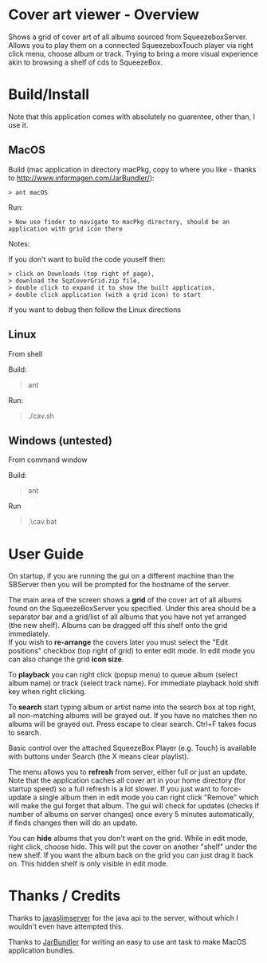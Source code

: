 # Cover art viewer - Overview

Shows a grid of cover art of all albums sourced from SqueezeboxServer.
Allows you to play them on a connected SqueezeboxTouch player via right click menu, choose album or track.
Trying to bring a more visual experience akin to browsing a shelf of cds to SqueezeBox.

# Build/Install

Note that this application comes with absolutely no guarentee, other than, I use it.

## MacOS

Build (mac application in directory macPkg, copy to where you like - thanks to http://www.informagen.com/JarBundler/):

    > ant macOS

Run:

    > Now use finder to navigate to macPkg directory, should be an application with grid icon there

Notes:

If you don't want to build the code youself then:

    > click on Downloads (top right of page),
    > download the SqzCoverGrid.zip file,
    > double click to expand it to show the built application,
    > double click application (with a grid icon) to start

If you want to debug then follow the Linux directions

## Linux
From shell

Build:

> ant

Run:

> ./cav.sh


## Windows (untested)
From command window

Build:

> ant

Run

> .\cav.bat


# User Guide

On startup, if you are running the gui on a different machine than the SBServer then you will be prompted for the hostname of the server.

The main area of the screen shows a **grid** of the cover art of all albums found on the SqueezeBoxServer you specified.
Under this area should be a separator bar and a grid/list of all albums that you have not yet arranged (the new shelf).
Albums can be dragged off this shelf onto the grid immediately.   
If you wish to **re-arrange** the covers later you must select the "Edit positions" checkbox (top right of grid) to enter edit mode.
In edit mode you can also change the grid **icon size**.

To **playback** you can right click (popup menu) to queue album (select album name) or track (select track name).
For immediate playback hold shift key when right clicking.

To **search** start typing album or artist name into the search box at top right, all non-matching albums will be grayed out.
If you have no matches then no albums will be grayed out.  Press escape to clear search.  Ctrl+F takes focus to search.

Basic control over the attached SqueezeBox Player (e.g. Touch) is available with buttons under Search (the X means clear playlist).

The menu allows you to **refresh** from server, either full or just an update.  Note that the application caches all cover art
in your home directory (for startup speed) so a full refresh is a lot slower.
If  you just want to force-update a single album then in edit mode you can right click "Remove" which will make the gui forget that album.
The gui will check for updates (checks if number of albums on server changes) once every 5 minutes automatically, if finds changes then
will do an update.

You can **hide** albums that you don't want on the grid.  While in edit mode, right click, choose hide.  This will put the cover
on another "shelf" under the new shelf.  If you want the album back on the grid  you can just drag it back on.
This hidden shelf is only visible in edit mode.


# Thanks / Credits

Thanks to [javaslimserver](http://code.google.com/p/javaslimserver) for the java api to the server, without which I wouldn't even have attempted this.

Thanks to [JarBundler](http://www.informagen.com/JarBundler) for writing an easy to use ant task to make MacOS application bundles.

